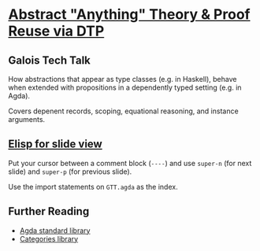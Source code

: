 [Abstract "Anything" Theory & Proof Reuse via DTP](http://corp.galois.com/blog/2012/8/21/tech-talk-abstract-anything-theory-and-proof-reuse-via-dtp.html)
==================================================

## Galois Tech Talk ##

How abstractions that appear as type classes (e.g. in
Haskell), behave when extended with propositions in a dependently
typed setting (e.g. in Agda).

Covers depenent records, scoping, equational reasoning, and instance
arguments.

## [Elisp for slide view](https://gist.github.com/3504585) ##

Put your cursor between a comment block (`----`) and use `super-n` (for
next slide) and `super-p` (for previous slide).

Use the import statements on `GTT.agda` as the index.

## Further Reading ##

* [Agda standard library](http://wiki.portal.chalmers.se/agda/pmwiki.php?n=Libraries.StandardLibrary)
* [Categories library](https://github.com/copumpkin/categories)








